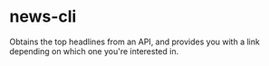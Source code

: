 # news-cli
Obtains the top headlines from an API, and provides you with a link depending on which one you're interested in.
